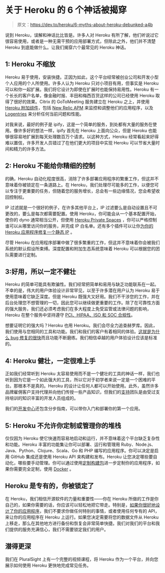 # 关于 Heroku 的 6 个神话被揭穿

> 原文：<https://dev.to/heroku/6-myths-about-heroku-debunked-a4b>

说到 Heroku，误解和神话比比皆是。许多人对 Heroku 有所了解，他们听说过它很容易使用，或者是一种无需干预的应用部署方式，但除此之外，他们并不清楚 Heroku 到底能做什么。让我们揭穿六个最常见的 Heroku 神话。

## 1: Heroku 不缩放

Heroku 易于使用，安装快捷。正因为如此，这个平台经常被创业公司和开发小型个人应用的个人所使用。许多人认为 Heroku 只对小项目有用，但事实是 Heroku 可以和你一起扩展。我们将它设计为即使在扩展时也能保持易用性。Heroku 有一个长长的客户名单，像金融时报、丰田和梅西百货这样的公司已经使用 Heroku 取得了很好的效果。Citrix 的 GoToMeeting 服务建立在 Heroku 之上，并使用 [Heroku 附加组件](https://elements.heroku.com/addons)，包括 [New Relic APM](https://elements.heroku.com/addons/newrelic) 来监控和调整他们的应用程序，以及 [Logentries](https://elements.heroku.com/addons/logentries) 来分析任何当前问题和性能。

对我来说，最好的例子是 ipify，这是一个简单的服务，到处都有大量的服务在使用。像许多好的想法一样，ipify 首先在 Heroku 上面向公众，但是 Heroku 也能够很容易地扩展到每天处理数百万个请求。以这种方式，Heroku 经常看起来好得难以置信，许多开发人员错过了在他们更大的项目中实现 Heroku 可以节省大量时间和精力的许多方法。

## 2: Heroku 不能给你精细的控制

的确，Heroku 自动化程度很高，消除了许多部署应用程序的繁重工作，但这并不意味着你被锁定在一条道路上。在 Heroku，我们处理尽可能多的工作，以便您可以专注于更重要的任务，但随着您的服务增长，总会有一些边缘情况，您会希望收回控制权。

IP 过滤就是一个很好的例子，在许多其他平台上，IP 过滤要么是自动设置且不可更改的，要么是每次都需要配置。使用 Heroku，你可能会从一个基本配置开始，使你的 dyno 通常相当公开，但使用 [Heroku Private Spaces](https://devcenter.heroku.com/articles/private-spaces) ，你可以严格控制谁可以从哪里访问你的服务，并完成 IP 白名单。还有多个插件可以让你[为你的 Heroku 应用程序修复一个静态 IP](https://devcenter.heroku.com/articles/fixie) 。

尽管 Heroku 在应用程序部署中做了很多繁重的工作，但这并不意味着你会被我们系统的默认假设所束缚。深度配置和附加生态系统意味着 Heroku 可以根据您的团队需要进行定制。

## 3:好用，所以一定不健壮

Heroku 的简单可能具有欺骗性。我们经常把简单和易用与缺乏功能联系在一起。不幸的是，伟大的用户体验设计非常罕见，以至于许多潜在用户认为 Heroku 易于使用意味着它缺乏深度。但是 Heroku 既强大又好用。我们不干涉您的工作，并在后台处理您不想管理的一切，因此您可以继续做更重要的工作。除了在可靠性方面的强大服务，我们还必须考虑我们在多大程度上免受监管或法律问题的影响，Heroku 在整个服务中坚持遵守 [PCI、HIPAA、ISO 和 SOC 合规性](https://www.google.com/url?q=https://www.heroku.com/compliance&sa=D&ust=1552334393214000&usg=AFQjCNHeQkTi3t3i2IFrNVMslZxpUTEB0g)。

想要证明它的强大吗？Heroku 也用 Heroku。我们会尽全力追查赫罗库。因此，我们使用与您相同的工具和功能。我们和我们的客户有着相同的体验。[这就是为什么 bug 修复的很快](https://blog.heroku.com/bug-bounties-black-swans)而且功能不断磨练。我们相信卓越的用户体验设计应该是标准的。

## 4: Heroku 健壮，一定很难上手

正如我们经常听到 Heroku 太容易使用而不是一个健壮的工具的神话一样，我们也听到因为它是一个如此强大的工具，所以它对于初学者来说一定是一个困难的平台。那根本不是真的。Heroku 的设计让任何人都可以开始使用。此外，虽然许多品牌雇佣客户支持代理并向他们传授一些产品知识，但我们的[支持](https://www.heroku.com/support)团队是由受过支持培训的知识丰富的开发人员组成的。

我们的[开发中心](https://devcenter.heroku.com/start)还包含分步指南，可以带你入门和部署你的第一个应用。

## 5: Heroku 不允许你定制或管理你的堆栈

仅仅因为 Heroku 使它快速而容易地启动和运行，并不意味着这个平台缺乏复杂性和功能。Heroku 丰富的功能集让你可以部署、运行和管理用 Ruby、Node.js、Java、Python、Clojure、Scala、Go 和 PHP 编写的应用程序。你可以决定是启用 GitHub 集成还是使用 Heroku API 来构建和发布。Heroku 让您决定哪些要自动化，哪些要手动管理。你可以通过使用[定制构建包](https://elements.heroku.com/buildpacks)进一步定制你的应用程序，如果你需要完全定制，使用 [Docker](https://devcenter.heroku.com/articles/container-registry-and-runtime) 。

## Heroku 是专有的，你被锁定了

在 Heroku，我们相信开源软件的力量和重要性——你在 Heroku 所做的工作是你自己的，如果你需要的话，你应该可以轻松地把它带走。特别是，[如果你很好地设计了你的应用程序](https://12factor.net/)，我们不要求你做任何特别的事情，或者使用任何专有的 API，来让你的应用程序在 Heroku 上运行。如果您决定需要将您的数据文件从 Heroku 上移走，那么在其他地方进行备份和恢复会非常简单快捷。我们对我们的平台和我们提供的服务充满信心，我们不需要锁定我们的用户。

## 潜得更深

我们在 PluralSight 上有一个完整的视频课程，将 Heroku 作为一个平台，并向您展示如何使用 Heroku 更快地完成常见任务。